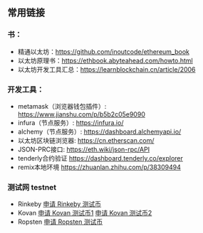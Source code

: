 ## 常用链接



### 书：

- 精通以太坊：https://github.com/inoutcode/ethereum_book
- 以太坊原理书：https://ethbook.abyteahead.com/howto.html
- 以太坊开发工具汇总：https://learnblockchain.cn/article/2006

### 开发工具：

- metamask（浏览器钱包插件）: https://www.jianshu.com/p/b5b2c05e9090
- infura（节点服务）: https://infura.io/
- alchemy（节点服务）: https://dashboard.alchemyapi.io/
- 以太坊区块链浏览器: https://cn.etherscan.com/
- JSON-PRC接口: https://eth.wiki/json-rpc/API
- tenderly合约验证 https://dashboard.tenderly.co/explorer
- remix本地环境 https://zhuanlan.zhihu.com/p/38309494

### 测试网 testnet

- Rinkeby [申请 Rinkeby 测试币](https://faucet.rinkeby.io/)
- Kovan [申请 Kovan 测试币1](https://linkfaucet.protofire.io/kovan) [申请 Kovan 测试币2](https://faucet.kovan.network/)
- Ropsten [申请 Ropsten 测试币](https://faucet.metamask.io/)

